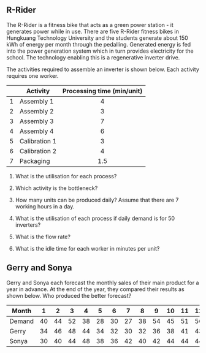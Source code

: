 ## R-Rider
The R-Rider is a fitness bike that acts as a green power station - it generates power while in use. There are five R-Rider fitness bikes in Hungkuang Technology
University and the students generate about 150 kWh of energy per month through the pedalling. Generated energy is fed into the power generation system which in turn
provides electricity for the school. The technology enabling this is a regenerative inverter drive.

The activities required to assemble an inverter is shown below. Each activity requires one worker.

| | Activity | Processing time (min/unit) |
|-----|-----|:-----:|
| 1 | Assembly 1 | 4 |
| 2 | Assembly 2 | 3 |
| 3 | Assembly 3 | 7 |
| 4 | Assembly 4 | 6 |
| 5 | Calibration 1 | 3 |
| 6 | Calibration 2 | 4 |
| 7 | Packaging | 1.5 |

1. What is the utilisation for each process?

2. Which activity is the bottleneck?

3. How many units can be produced daily? Assume that there are 7 working hours in a day.

4. What is the utilisation of each process if daily demand is for 50 inverters?

5. What is the flow rate?

6. What is the idle time for each worker in minutes per unit?

## Gerry and Sonya
Gerry and Sonya each forecast the monthly sales of their main product for a year
in advance. At the end of the year, they compared their results as shown below.
Who produced the better forecast?

| Month | 1 | 2 | 3 | 4 | 5 | 6 | 7 | 8 | 9 | 10 | 11 | 12 |
|-----|:-----:|:-----:|:-----:|:-----:|:-----:|:-----:|:-----:|:-----:|:-----:|:-----:|:-----:|:-----:|
| Demand | 40 | 44 | 52 | 38 | 28 | 30 | 27 | 38 | 54 | 45 | 51 | 56 |
| Gerry | 34 | 46 | 48 | 44 | 34 | 32 | 30 | 32 | 36 | 38 | 41 | 43 |
| Sonya | 30 | 40 | 44 | 48 | 38 | 36 | 42 | 40 | 42 | 44 | 44 | 44 |
